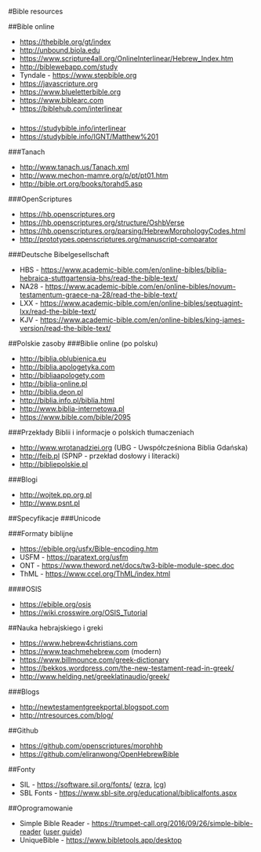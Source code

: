 #Bible resources

##Bible online
 * https://thebible.org/gt/index
 * http://unbound.biola.edu
 * https://www.scripture4all.org/OnlineInterlinear/Hebrew_Index.htm
 * http://biblewebapp.com/study
 * Tyndale - https://www.stepbible.org
 * https://javascripture.org
 * https://www.blueletterbible.org
 * https://www.biblearc.com
 * https://biblehub.com/interlinear
### 
 * https://studybible.info/interlinear
 * https://studybible.info/IGNT/Matthew%201
 
###Tanach
 * http://www.tanach.us/Tanach.xml
 * http://www.mechon-mamre.org/p/pt/pt01.htm
 * http://bible.ort.org/books/torahd5.asp

###OpenScriptures 
 * https://hb.openscriptures.org
 * https://hb.openscriptures.org/structure/OshbVerse
 * https://hb.openscriptures.org/parsing/HebrewMorphologyCodes.html 
 * http://prototypes.openscriptures.org/manuscript-comparator
 
###Deutsche Bibelgesellschaft
 * HBS - https://www.academic-bible.com/en/online-bibles/biblia-hebraica-stuttgartensia-bhs/read-the-bible-text/
 * NA28 - https://www.academic-bible.com/en/online-bibles/novum-testamentum-graece-na-28/read-the-bible-text/
 * LXX - https://www.academic-bible.com/en/online-bibles/septuagint-lxx/read-the-bible-text/
 * KJV - https://www.academic-bible.com/en/online-bibles/king-james-version/read-the-bible-text/
 
##Polskie zasoby 
###Biblie online (po polsku)
 * http://biblia.oblubienica.eu
 * http://biblia.apologetyka.com
 * http://bibliaapologety.com
 * http://biblia-online.pl
 * http://biblia.deon.pl
 * http://biblia.info.pl/biblia.html
 * http://www.biblia-internetowa.pl
 * https://www.bible.com/bible/2095
 
###Przekłady Biblii i informacje o polskich tłumaczeniach 
 * http://www.wrotanadziei.org (UBG - Uwspółcześniona Biblia Gdańska)
 * http://feib.pl (SPNP - przekład dosłowy i literacki)
 * http://bibliepolskie.pl

###Blogi
 * http://wojtek.pp.org.pl
 * http://www.psnt.pl
 
##Specyfikacje
###Unicode

###Formaty biblijne
 * https://ebible.org/usfx/Bible-encoding.htm
 * USFM - https://paratext.org/usfm
 * ONT - https://www.theword.net/docs/tw3-bible-module-spec.doc
 * ThML - https://www.ccel.org/ThML/index.html

####OSIS 
 * https://ebible.org/osis    
 * https://wiki.crosswire.org/OSIS_Tutorial

##Nauka hebrajskiego i greki
 * https://www.hebrew4christians.com
 * https://www.teachmehebrew.com (modern) 
 * https://www.billmounce.com/greek-dictionary
 * https://bekkos.wordpress.com/the-new-testament-read-in-greek/
 * http://www.helding.net/greeklatinaudio/greek/

###Blogs
 * http://newtestamentgreekportal.blogspot.com
 * http://ntresources.com/blog/
 
##Github
 * https://github.com/openscriptures/morphhb
 * https://github.com/eliranwong/OpenHebrewBible
 
##Fonty
 * SIL - https://software.sil.org/fonts/ ([ezra](https://software.sil.org/ezra/), [lcg](https://software.sil.org/lcgfonts/)) 
 * SBL Fonts - https://www.sbl-site.org/educational/biblicalfonts.aspx

##Oprogramowanie
 * Simple Bible Reader - https://trumpet-call.org/2016/09/26/simple-bible-reader ([user guide](https://trumpet-call.org/wp-content/uploads/2016/09/simple-bible-reader-user-guide-v2-4.pdf))
 * UniqueBible - https://www.bibletools.app/desktop
 
